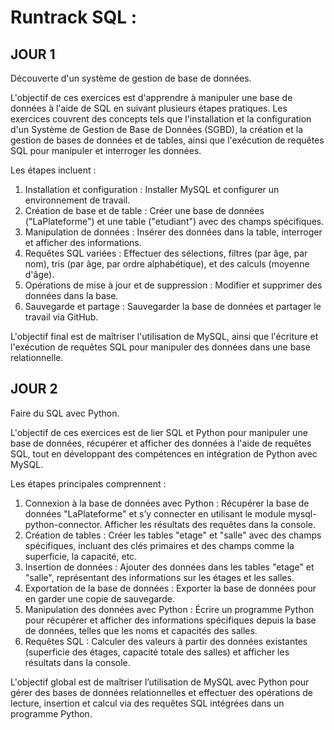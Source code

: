 # Runtrack SQL : 

## JOUR 1
Découverte d'un système de gestion de base de données.

L'objectif de ces exercices est d'apprendre à manipuler une base de données à l'aide de SQL en suivant plusieurs étapes pratiques. Les exercices couvrent des concepts tels que l'installation et la configuration d'un Système de Gestion de Base de Données (SGBD), la création et la gestion de bases de données et de tables, ainsi que l'exécution de requêtes SQL pour manipuler et interroger les données.

Les étapes incluent :

1. Installation et configuration : Installer MySQL et configurer un environnement de travail.
2. Création de base et de table : Créer une base de données ("LaPlateforme") et une table ("etudiant") avec des champs spécifiques.
3. Manipulation de données : Insérer des données dans la table, interroger et afficher des informations.
4. Requêtes SQL variées : Effectuer des sélections, filtres (par âge, par nom), tris (par âge, par ordre alphabétique), et des calculs (moyenne d'âge).
5. Opérations de mise à jour et de suppression : Modifier et supprimer des données dans la base.
6. Sauvegarde et partage : Sauvegarder la base de données et partager le travail via GitHub.

L'objectif final est de maîtriser l'utilisation de MySQL, ainsi que l'écriture et l'exécution de requêtes SQL pour manipuler des données dans une base relationnelle.

## JOUR 2
Faire du SQL avec Python.

L'objectif de ces exercices est de lier SQL et Python pour manipuler une base de données, récupérer et afficher des données à l'aide de requêtes SQL, tout en développant des compétences en intégration de Python avec MySQL.

Les étapes principales comprennent :

1.  Connexion à la base de données avec Python : Récupérer la base de données "LaPlateforme" et s’y connecter en utilisant le module mysql-python-connector. Afficher les résultats des requêtes dans la console.
2. Création de tables : Créer les tables "etage" et "salle" avec des champs spécifiques, incluant des clés primaires et des champs comme la superficie, la capacité, etc.
3. Insertion de données : Ajouter des données dans les tables "etage" et "salle", représentant des informations sur les étages et les salles.
4. Exportation de la base de données : Exporter la base de données pour en garder une copie de sauvegarde.
5. Manipulation des données avec Python : Écrire un programme Python pour récupérer et afficher des informations spécifiques depuis la base de données, telles que les noms et capacités des salles.
6. Requêtes SQL : Calculer des valeurs à partir des données existantes (superficie des étages, capacité totale des salles) et afficher les résultats dans la console.

L'objectif global est de maîtriser l’utilisation de MySQL avec Python pour gérer des bases de données relationnelles et effectuer des opérations de lecture, insertion et calcul via des requêtes SQL intégrées dans un programme Python.
